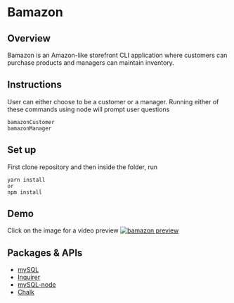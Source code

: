 # Bamazon

## Overview
Bamazon is an Amazon-like storefront CLI application where customers can purchase products and managers can maintain inventory. 

## Instructions
User can either choose to be a customer or a manager. Running either of these commands using node will prompt user questions
```
bamazonCustomer
bamazonManager
```

## Set up
First clone repository and then inside the folder, run
```
yarn install
or
npm install
```

## Demo
Click on the image for a video preview
[![bamazon preview](https://user-images.githubusercontent.com/38300070/49261693-e5f8be80-f408-11e8-927e-de59e5205d6a.png)](https://drive.google.com/file/d/1RDmYv-ZiEsQZGg02eQeSEsX3vSKozhCi/view?usp=sharing "Bamazon video")

## Packages & APIs

 * [mySQL](https://www.mysql.com/)
 * [Inquirer](https://www.npmjs.com/package/inquirer)
 * [mySQL-node](https://www.npmjs.com/package/mysql)
 * [Chalk](https://www.npmjs.com/package/chalk)
